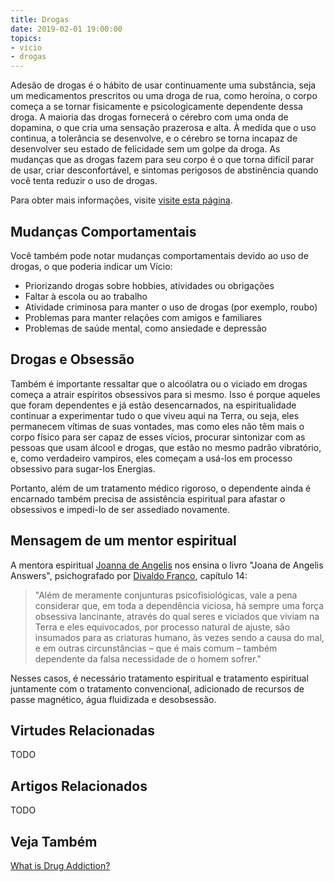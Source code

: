 ```yaml
---
title: Drogas
date: 2019-02-01 19:00:00
topics: 
- vicio
- drogas
---
```


Adesão de drogas é o hábito de usar continuamente uma substância, seja um
medicamentos prescritos ou uma droga de rua, como heroína, o corpo começa a se
tornar fisicamente e psicologicamente dependente dessa droga. A maioria das
drogas fornecerá o cérebro com uma onda de dopamina, o que cria uma sensação
prazerosa e alta.  À medida que o uso continua, a tolerância se desenvolve, e o
cérebro se torna incapaz de desenvolver seu estado de felicidade sem um golpe da
droga. As mudanças que as drogas fazem para seu corpo é o que torna difícil
parar de usar, criar desconfortável, e sintomas perigosos de abstinência quando
você tenta reduzir o uso de drogas.

Para obter mais informações, visite [visite esta página](https://www.addictions.com/drug-alcohol-addiction/).

## Mudanças Comportamentais
Você também pode notar mudanças comportamentais devido ao uso de drogas, o que poderia indicar um
Vício:
* Priorizando drogas sobre hobbies, atividades ou obrigações
* Faltar à escola ou ao trabalho
* Atividade criminosa para manter o uso de drogas (por exemplo, roubo)
* Problemas para manter relações com amigos e familiares
* Problemas de saúde mental, como ansiedade e depressão

## Drogas e Obsessão
Também é importante ressaltar que o alcoólatra ou o viciado em drogas começa a
atrair espíritos obsessivos para si mesmo. Isso é porque aqueles que foram
dependentes e já estão desencarnados, na espiritualidade continuar a
experimentar tudo o que viveu aqui na Terra, ou seja, eles permanecem vítimas de
suas vontades, mas como eles não têm mais o corpo físico para ser capaz de esses
vícios, procurar sintonizar com as pessoas que usam álcool e drogas, que estão
no mesmo padrão vibratório, e, como verdadeiro vampiros, eles começam a usá-los
em processo obsessivo para sugar-los Energias. 

Portanto, além de um tratamento médico rigoroso, o dependente ainda é encarnado
também precisa de assistência espiritual para afastar o obsessivos e impedi-lo
de ser assediado novamente.

## Mensagem de um mentor espiritual
A mentora espiritual [Joanna de Angelis](/bio/joanna-de-angelis) nos ensina
o livro "Joana de Angelis Answers", psichografado por [Divaldo Franco](/bio/divaldo-franco), 
capítulo 14:

> "Além de meramente conjunturas psicofisiológicas, vale a pena considerar que,
> em toda a dependência viciosa, há sempre uma força obsessiva lancinante,
> através do qual seres e viciados que viviam na Terra e
> eles equivocados, por processo natural de ajuste, são insumados para as criaturas
> humano, às vezes sendo a causa do mal, e em outras circunstâncias – que é
> mais comum – também dependente da falsa necessidade de o homem sofrer."

Nesses casos, é necessário tratamento espiritual e tratamento espiritual
juntamente com o tratamento convencional, adicionado de recursos de passe magnético,
água fluidizada e desobsessão.

## Virtudes Relacionadas
TODO

## Artigos Relacionados
TODO

## Veja Também
[What is Drug Addiction?](https://www.addictions.com/drug-alcohol-addiction/)
